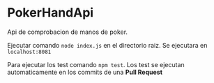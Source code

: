 # PokerHandApi

Api de comprobacion de manos de poker. 

Ejecutar comando `node index.js` en el directorio raiz. Se ejecutara en `localhost:8081`

Para ejecutar los test comando `npm test`. Los test se ejecutan automaticamente en los commits de una **Pull Request**

